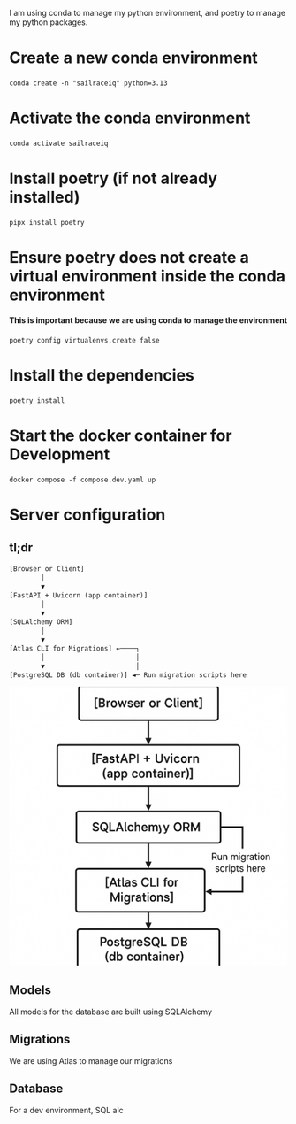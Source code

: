 I am using conda to manage my python environment, and poetry to manage my python packages.
# Create a new conda environment
`conda create -n "sailraceiq" python=3.13`
# Activate the conda environment
`conda activate sailraceiq`

# Install poetry (if not already installed)
`pipx install poetry`

# Ensure poetry does not create a virtual environment inside the conda environment
#### This is important because we are using conda to manage the environment
`poetry config virtualenvs.create false`

# Install the dependencies
`poetry install`

# Start the docker container for Development
`docker compose -f compose.dev.yaml up`


# Server configuration

## tl;dr
```
[Browser or Client]
        │
        ▼
[FastAPI + Uvicorn (app container)]
        │
        ▼
[SQLAlchemy ORM]
        │
        ▼
[Atlas CLI for Migrations] ←────┐
        │                       │
        ▼                       │
[PostgreSQL DB (db container)] ◄─ Run migration scripts here
```

![backend_configuration](pictures/backend_config.png)

## Models
All models for the database are built using SQLAlchemy

## Migrations
We are using Atlas to manage our migrations

## Database 
For a dev environment, SQL alc